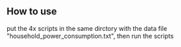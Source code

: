 How to use
-------------------------------------------------------
put the 4x scripts in the same dirctory with the data file "household_power_consumption.txt", then run the scripts
